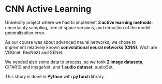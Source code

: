 # CNN Active Learning

University project where we had to implement **3 active learning methods**: uncertainty sampling, tree of space versions, and reduction of the model generalization error.

As our course was about advanced neural networks, we chose to implement relatively known **convolutional neural networks (CNN)**. Wich are VGGnet, ResNeXt and SENet.

We needed also some data to process, so we took **2 image datasets**, CIFAR10 and imageNet, and **1 audio dataset**, audioSet.

This study is done in **Python** with **pyTorch** library.


